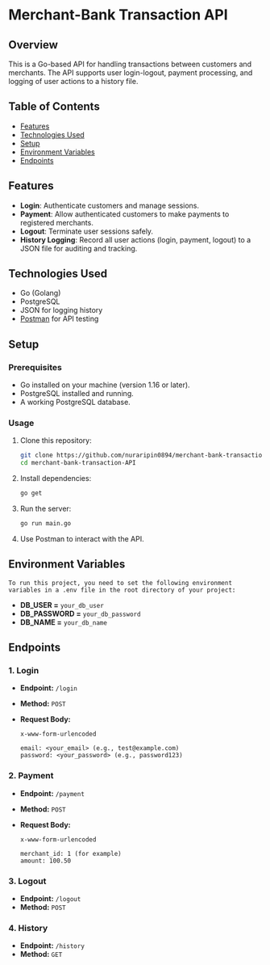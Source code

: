 # Merchant-Bank Transaction API

## Overview

This is a Go-based API for handling transactions between customers and merchants. The API supports user login-logout, payment processing, and logging of user actions to a history file.

## Table of Contents

- [Features](#features)
- [Technologies Used](#technologies-used)
- [Setup](#setup)
- [Environment Variables](#environment-variables)
- [Endpoints](#endpoints)

## Features

- **Login**: Authenticate customers and manage sessions.
- **Payment**: Allow authenticated customers to make payments to registered merchants.
- **Logout**: Terminate user sessions safely.
- **History Logging**: Record all user actions (login, payment, logout) to a JSON file for auditing and tracking.

## Technologies Used

- Go (Golang)
- PostgreSQL
- JSON for logging history
- [Postman](https://www.postman.com/) for API testing

## Setup

### Prerequisites

- Go installed on your machine (version 1.16 or later).
- PostgreSQL installed and running.
- A working PostgreSQL database.

### Usage

1. Clone this repository:

   ```bash
   git clone https://github.com/nuraripin0894/merchant-bank-transaction-API
   cd merchant-bank-transaction-API
   ```

2. Install dependencies:

   ```bash
   go get
   ```

3. Run the server:

   ```bash
   go run main.go
   ```

4. Use Postman to interact with the API.

## Environment Variables

```
To run this project, you need to set the following environment variables in a .env file in the root directory of your project:
```

- **DB_USER =** `your_db_user`
- **DB_PASSWORD =** `your_db_password`
- **DB_NAME =** `your_db_name`

## Endpoints

### 1. Login

- **Endpoint:** `/login`
- **Method:** `POST`
- **Request Body:**

  ```
  x-www-form-urlencoded

  email: <your_email> (e.g., test@example.com)
  password: <your_password> (e.g., password123)
  ```

### 2. Payment

- **Endpoint:** `/payment`
- **Method:** `POST`
- **Request Body:**

  ```
  x-www-form-urlencoded

  merchant_id: 1 (for example)
  amount: 100.50
  ```

### 3. Logout

- **Endpoint:** `/logout`
- **Method:** `POST`

### 4. History

- **Endpoint:** `/history`
- **Method:** `GET`
